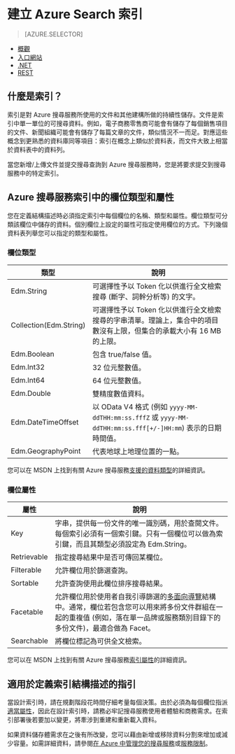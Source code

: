 <properties
	pageTitle="建立 Azure 搜尋服務索引 | Microsoft Azure | 雲端託管搜尋服務"
	description="Azure 搜尋服務中的索引是什麼？如何使用？"
	services="search"
	documentationCenter=""
authors="ashmaka"
/>

<tags
	ms.service="search"
	ms.devlang="na"
	ms.workload="search"
	ms.topic="get-started-article"
	ms.tgt_pltfrm="na"
	ms.date="08/29/2016"
	ms.author="ashmaka"/>

# 建立 Azure Search 索引
> [AZURE.SELECTOR]
- [概觀](search-what-is-an-index.md)
- [入口網站](search-create-index-portal.md)
- [.NET](search-create-index-dotnet.md)
- [REST](search-create-index-rest-api.md)

## 什麼是索引？

索引是對 Azure 搜尋服務所使用的文件和其他建構所做的持續性儲存。文件是索引中單一單位的可搜尋資料。例如，電子商務零售商可能會有儲存了每個銷售項目的文件、新聞組織可能會有儲存了每篇文章的文件，類似情況不一而足。對應這些概念到更熟悉的資料庫同等項目：索引在概念上類似於資料表，而文件大致上相當於資料表中的資料列。

當您新增/上傳文件並提交搜尋查詢到 Azure 搜尋服務時，您是將要求提交到搜尋服務中的特定索引。

## Azure 搜尋服務索引中的欄位類型和屬性

您在定義結構描述時必須指定索引中每個欄位的名稱、類型和屬性。欄位類型可分類該欄位中儲存的資料。個別欄位上設定的屬性可指定使用欄位的方式。下列幾個資料表列舉您可以指定的類型和屬性。


### 欄位類型
|類型|說明|
|------------|-----------|
|Edm.String|可選擇性予以 Token 化以供進行全文檢索搜尋 (斷字、詞幹分析等) 的文字。|
|Collection(Edm.String)|可選擇性予以 Token 化以供進行全文檢索搜尋的字串清單。理論上，集合中的項目數沒有上限，但集合的承載大小有 16 MB 的上限。|
|Edm.Boolean|包含 true/false 值。|
|Edm.Int32|32 位元整數值。|
|Edm.Int64|64 位元整數值。|
|Edm.Double|雙精度數值資料。|
|Edm.DateTimeOffset|以 OData V4 格式 (例如 `yyyy-MM-ddTHH:mm:ss.fffZ` 或 `yyyy-MM-ddTHH:mm:ss.fff[+/-]HH:mm`) 表示的日期時間值。|
|Edm.GeographyPoint|代表地球上地理位置的一點。|

您可以在 MSDN 上找到有關 Azure 搜尋服務[支援的資料類型](https://msdn.microsoft.com/library/azure/dn798938.aspx)的詳細資訊。



### 欄位屬性
|屬性|說明|
|------------|-----------|
|Key|字串，提供每一份文件的唯一識別碼，用於查閱文件。每個索引必須有一個索引鍵。只有一個欄位可以做為索引鍵，而且其類型必須設定為 Edm.String。|
|Retrievable|指定搜尋結果中是否可傳回某欄位。|
|Filterable|允許欄位用於篩選查詢。|
|Sortable|允許查詢使用此欄位排序搜尋結果。|
|Facetable|允許欄位用於使用者自我引導篩選的[多面向導覽](search-faceted-navigation.md)結構中。通常，欄位若包含您可以用來將多份文件群組在一起的重複值 (例如，落在單一品牌或服務類別目錄下的多份文件)，最適合做為 Facet。|
|Searchable|將欄位標記為可供全文檢索。|

您可以在 MSDN 上找到有關 Azure 搜尋服務[索引屬性](https://msdn.microsoft.com/library/azure/dn798941.aspx)的詳細資訊。



## 適用於定義索引結構描述的指引

當設計索引時，請在規劃階段花時間仔細考量每個決策。由於必須為每個欄位指派[適當屬性](https://msdn.microsoft.com/library/azure/dn798941.aspx)，因此在設計索引時，請務必牢記搜尋服務使用者體驗和商務需求。在索引部署後若要加以變更，將牽涉到重建和重新載入資料。


如果資料儲存體需求在之後有所改變，您可以藉由新增或移除資料分割來增加或減少容量。如需詳細資料，請參閱[在 Azure 中管理您的搜尋服務](search-manage.md)或[服務限制](search-limits-quotas-capacity.md)。

<!---HONumber=AcomDC_0831_2016-->